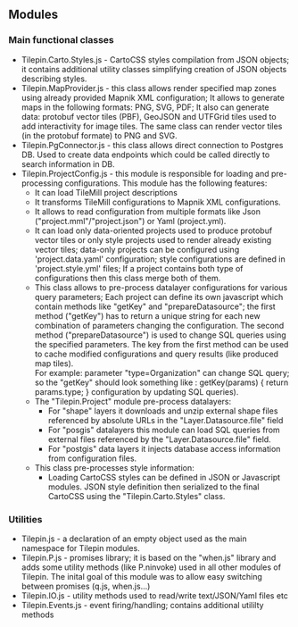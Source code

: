 ## Modules

### Main functional classes

* Tilepin.Carto.Styles.js - CartoCSS styles compilation from JSON objects;
  it contains additional utility classes simplifying creation of JSON objects
  describing styles.
* Tilepin.MapProvider.js - this class allows render specified map zones using
  already provided Mapnik XML configuration; It allows to generate maps in the 
  following formats: PNG, SVG, PDF; It also can generate data: 
  protobuf vector tiles (PBF), GeoJSON and UTFGrid tiles used to add
  interactivity for image tiles. The same class can render vector tiles (in the
  protobuf formate) to PNG and SVG.
* Tilepin.PgConnector.js - this class allows direct connection to Postgres DB.
  Used to create data endpoints which could be called directly to search
  information in DB.
* Tilepin.ProjectConfig.js - this module is responsible for loading and 
  pre-processing configurations. This module has the following features:
  * It can load TileMill project descriptions
  * It transforms TileMill configurations to Mapnik XML configurations.
  * It allows to read configuration from multiple formats like Json
    ("project.mml"/"project.json") or Yaml (project.yml).
  * It can load only data-oriented projects used to produce protobuf vector
    tiles or only style projects used to render already existing vector tiles; 
    data-only projects can be configured using 'project.data.yaml'
    configuration; style configurations are defined in 'project.style.yml'
    files; If a project contains both type of configurations then this class
    merge both of them.
  * This class allows to pre-process datalayer configurations for various 
    query parameters; Each project can define its own javascript which contain 
    methods like "getKey" and "prepareDatasource"; the first method ("getKey")
    has to return a unique string for each new combination of parameters 
    changing the configuration. The second method ("prepareDatasource") is 
    used to change SQL queries using the specified parameters. The key from
    the first method can be used to cache modified configurations and query
    results (like produced map tiles).   
    For example: parameter "type=Organization" can change SQL query; so the
    "getKey" should look something like : getKey(params) { return params.type; }
    configuration by updating SQL queries). 
  * The "Tilepin.Project" module pre-process datalayers:
    - For "shape" layers it downloads and unzip external shape files
      referenced by absolute URLs in the "Layer.Datasource.file" field
    - For "posgis" datalayers this module can load SQL queries from external
      files referenced by the "Layer.Datasource.file" field. 
    - For "postgis" data layers it injects database access information from
      configuration files. 
  * This class pre-processes style information:
    - Loading CartoCSS styles can be defined in JSON or Javascript modules. JSON 
      style definition then serialized to the final CartoCSS using the 
      "Tilepin.Carto.Styles" class.

### Utilities

* Tilepin.js - a declaration of an empty object used as the main namespace for 
  Tilepin modules. 
* Tilepin.P.js - promises library; it is based on the  "when.js" library and
  adds some utility methods (like P.ninvoke) used in all other modules of
  Tilepin. The inital goal of this module was to allow easy switching between 
  promises (q.js, when.js...)
* Tilepin.IO.js - utility methods used to read/write text/JSON/Yaml files etc 
* Tilepin.Events.js - event firing/handling; contains additional utililty methods
